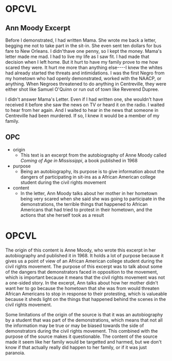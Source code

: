 # OPCVL

## Ann Moody Excerpt
Before I demonstrated, I had written Mama. She wrote me back a letter, begging me not to take part in the sit-in. She even sent ten dollars for bus fare to New Orleans. I didn'thave one penny, so I kept the money. Mama's letter made me mad. I had to live my life as I saw fit. I had made that decision when I left home. But it hurt to have my family prove to me how scared they were. It hurt me more than anything else----I knew the whites had already started the threats and intimidations. I was the first Negro from my hometown who had openly demonstrated, worked with the NAACP, or anything. When Negroes threatened to do anything in Centreville, they were either shot like Samuel O'Quinn or run out of town like Reverend Dupree. 

I didn't answer Mama's Letter. Even if I had written one, she wouldn't have received it before she saw the news on TV or heard it on the radio. I waited to hear from her again. And I waited to hear in the news that someone in Centreville had been murdered. If so, I knew it would be a member of my family.

## OPC
- origin
  - This text is an excerpt from the autobiography of Anne Moody called *Coming of Age in Mississippi*, a book published in 1968
- purpose
  - Being an autobiography, its purpose is to give information about the dangers of participating in sit-ins as a African American college student during the civil rights movement
- content
  - In the letter, Ann Moody talks about her mother in her hometown being very scared when she said she was going to participate in the demonstrations, the terrible things that happened to African Americans that had tried to protest in their hometown, and the actions that she herself took as a result

# OPCVL
The origin of this content is Anne Moody, who wrote this excerpt in her autobiography and  published it in 1968. It holds a lot of purpose because it gives us a point of view of an African American college student during the civil rights movement. The purpose of this excerpt was to talk about some of the dangers that demonstrators faced in opposition to the movement, which is important because it means that the civil rights movement was not a one-sided story. In the excerpt, Ann talks about how her mother didn't want her to go because the hometown that she was from would threaten African Americans to stop in response to their protesting, which is valueable because it sheds light on the things that happened behind the scenes in the civil rights movement. 

Some limitations of the origin of the source is that it was an autobiography by a student that was part of the demonstrations, which means that not all the information may be true or may be biased towards the side of demonstrators during the civil rights movement. This combined with the purpose of the source makes it questionable. The content of the source made it seem like her family would be targetted and harmed, but we don't know if that actually really did happen to her family, or if it was just paranoia. 